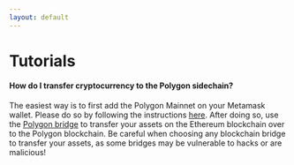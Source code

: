 ```yaml
---
layout: default
---
```


# Tutorials

#### How do I transfer cryptocurrency to the Polygon sidechain?
The easiest way is to first add the Polygon Mainnet on your Metamask wallet. Please do so by following the instructions [here](https://docs.matic.network/docs/develop/metamask/config-polygon-on-metamask). After doing so, use the [Polygon bridge](https://wallet.matic.network/bridge) to transfer your assets on the Ethereum blockchain over to the Polygon blockchain. Be careful when choosing any blockchain bridge to transfer your assets, as some bridges may be vulnerable to hacks or are malicious!
